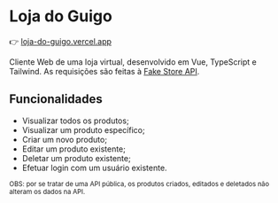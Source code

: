# Loja do Guigo
👉 <a href="https://loja-do-guigo.vercel.app/">loja-do-guigo.vercel.app</a>

Cliente Web de uma loja virtual, desenvolvido em Vue, TypeScript e Tailwind. As requisições são feitas à <a href="https://fakestoreapi.com">Fake Store API</a>.

## Funcionalidades
<ul>
  <li>Visualizar todos os produtos;</li>
  <li>Visualizar um produto específico;</li>
  <li>Criar um novo produto;</li>
  <li>Editar um produto existente;</li>
  <li>Deletar um produto existente;</li>
  <li>Efetuar login com um usuário existente.</li>
</ul>

<sub>OBS: por se tratar de uma API pública, os produtos criados, editados e deletados não alteram os dados na API.</sub>

